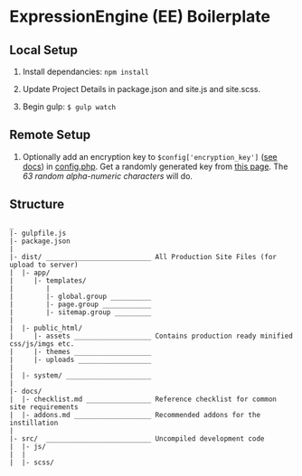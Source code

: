# ExpressionEngine (EE) Boilerplate

## Local Setup

1. Install dependancies: `npm install`

2. Update Project Details in package.json and site.js and site.scss.

3. Begin gulp: `$ gulp watch`

## Remote Setup

1. Optionally add an encryption key to `$config['encryption_key']` ([see docs](https://docs.expressionengine.com/v2/general/system_configuration_overrides.html#encryption-key)) in [config.php](dist/system/expressionengine/config/config.php). 
	Get a randomly generated key from [this page](https://www.grc.com/passwords.htm). The *63 random alpha-numeric characters* will do.

## Structure

```
_
|- gulpfile.js
|- package.json
| 
|- dist/ __________________________ All Production Site Files (for upload to server)
|  |- app/
|     |- templates/
|        |
|        |- global.group __________
|        |- page.group ____________
|        |- sitemap.group _________
|  
|  |- public_html/
|     |- assets ___________________ Contains production ready minified css/js/imgs etc.
|     |- themes ___________________
|     |- uploads __________________
| 
|  |- system/ _____________________
|
|- docs/
|  |- checklist.md ________________ Reference checklist for common site requirements
|  |- addons.md ___________________ Recommended addons for the instillation
|
|- src/  __________________________ Uncompiled development code
|  |- js/ 
|  |
|  |- scss/

```